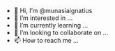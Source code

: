 - 👋 Hi, I’m @munasiaignatius
- 👀 I’m interested in ...
- 🌱 I’m currently learning ...
- 💞️ I’m looking to collaborate on ...
- 📫 How to reach me ...

<!---
munasiaignatius/munasiaignatius is a ✨ special ✨ repository because its `README.md` (this file) appears on your GitHub profile.
You can click the Preview link to take a look at your changes.
--->
